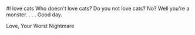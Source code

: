 #I love cats
Who doesn't love cats?
Do you not love cats?
No?
Well you're a monster.
.
.
.
Good day.

Love, Your Worst Nightmare
